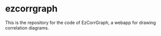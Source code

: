 # ezcorrgraph
This is the repository for the code of EzCorrGraph, a webapp for drawing correlation diagrams.
